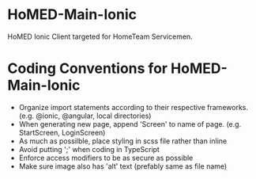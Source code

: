 # HoMED-Main-Ionic

HoMED Ionic Client targeted for HomeTeam Servicemen.

# Coding Conventions for HoMED-Main-Ionic

- Organize import statements according to their respective frameworks. (e.g. @ionic, @angular, local directories)
- When generating new page, append 'Screen' to name of page. (e.g. StartScreen, LoginScreen)
- As much as possilble, place styling in scss file rather than inline
- Avoid putting ';' when coding in TypeScript
- Enforce access modifiers to be as secure as possible
- Make sure image also has 'alt' text (prefably same as file name)